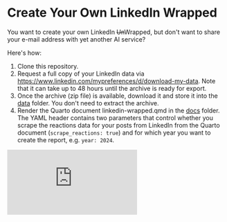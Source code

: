 # Create Your Own LinkedIn Wrapped

You want to create your own LinkedIn <s>Un</s>Wrapped, but don't want to share your 
e-mail address with yet another AI service?

Here's how:

1. Clone this repository.
2. Request a full copy of your LinkedIn data via https://www.linkedin.com/mypreferences/d/download-my-data. Note that it can take up to 48 hours until the archive is ready for export.
3. Once the archive (zip file) is available, download it and store it into the [data](bydata/linkedin-wrapped/tree/main/data) folder. You don't need to extract the archive.
4. Render the Quarto document linkedin-wrapped.qmd in the [docs](bydata/linkedin-wrapped/tree/main/docs) folder. The YAML header contains two parameters that control whether you scrape the reactions data for your posts from LinkedIn from the Quarto document (`scrape_reactions: true`) and for which year you want to create the report, e.g. `year: 2024`.

<embed src="https://raw.githubusercontent.com/bydata/linkedin-wrapped/refs/heads/main/docs/linkedin-wrapped.pdf" type="application/pdf"/>


